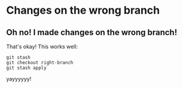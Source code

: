 # Changes on the wrong branch

## Oh no! I made changes on the wrong branch!

That's okay! This works well:

    git stash
    git checkout right-branch
    git stash apply

yayyyyyy!